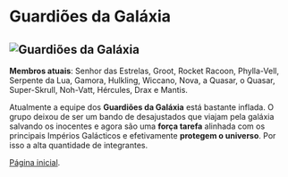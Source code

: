# Guardiões da Galáxia

## ![Guardiões da Galáxia](https://eb6f93.a2cdn1.secureserver.net/wp-content/uploads/2022/04/todas-equipes-marvel-250422-7.jpg)

**Membros atuais**: Senhor das Estrelas, Groot, Rocket Racoon, Phylla-Vell, Serpente da Lua, Gamora, Hulkling, Wiccano, Nova, a Quasar, o Quasar, Super-Skrull, Noh-Vatt, Hércules, Drax e Mantis.

Atualmente a equipe dos **Guardiões da Galáxia** está bastante inflada. O grupo deixou de ser um bando de desajustados que viajam pela galáxia salvando os inocentes e agora são uma **força tarefa** alinhada com os principais Impérios Galácticos e efetivamente **protegem o universo**. Por isso a alta quantidade de integrantes.

[Página inicial](README.md).